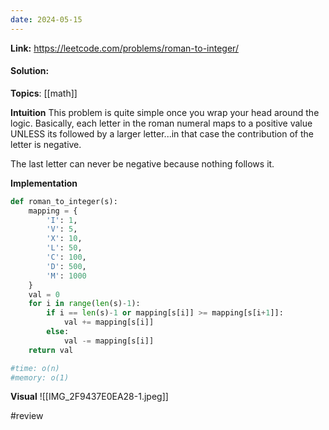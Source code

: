 ```yaml
---
date: 2024-05-15
---
```

**Link:** https://leetcode.com/problems/roman-to-integer/
#### Solution:

**Topics**: [[math]]

**Intuition**
This problem is quite simple once you wrap your head around the logic. Basically, each letter in the roman numeral maps to a positive value UNLESS its followed by a larger letter...in that case the contribution of the letter is negative. 

The last letter can never be negative because nothing follows it. 


**Implementation**
```python
def roman_to_integer(s):
	mapping = {
		'I': 1,
		'V': 5,
		'X': 10,
		'L': 50,
		'C': 100,
		'D': 500,
		'M': 1000
	}
	val = 0
	for i in range(len(s)-1):
		if i == len(s)-1 or mapping[s[i]] >= mapping[s[i+1]]:
			val += mapping[s[i]]
		else:
			val -= mapping[s[i]]
	return val

#time: o(n)
#memory: o(1)
```

**Visual** 
![[IMG_2F9437E0EA28-1.jpeg]]


#review 


